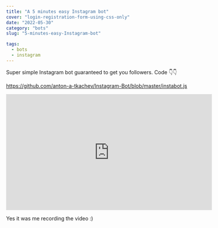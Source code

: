 ```yaml
---
title: "A 5 minutes easy Instagram bot"
cover: "login-registration-form-using-css-only"
date: "2022-05-30"
category: "bots"
slug: "5-minutes-easy-Instagram-bot"

tags:
  - bots
  - instagram
---
```


Super simple Instagram bot guaranteed to get you followers. Code 👇👇

https://github.com/anton-a-tkachev/Instagram-Bot/blob/master/instabot.js

<iframe width="560" height="315" src="https://www.youtube.com/embed/yePaBGhHNFk" title="YouTube video player" frameborder="0" allow="accelerometer; autoplay; clipboard-write; encrypted-media; gyroscope; picture-in-picture" allowfullscreen></iframe>

Yes it was me recording the video :)